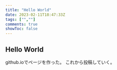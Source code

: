 ```yaml
---
title: "Hello World"
date: 2023-02-11T18:47:33Z
tags: ["",""]
comments: true
showToc: false
---
```


## Hello World

github.ioでページを作った。
これから投稿していく。
